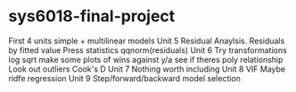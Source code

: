# sys6018-final-project
First 4 units simple + multilinear models
Unit 5 Residual Anaylsis. Residuals by fitted value Press statistics qqnorm(residuals)
Unit 6 Try transformations log sqrt make some plots of wins against y/a see if theres poly relationship
       Look out outliers Cook's D
Unit 7 Nothing worth including
Unit 8 VIF Maybe ridfe regression
Unit 9 Step/forward/backward model selection
